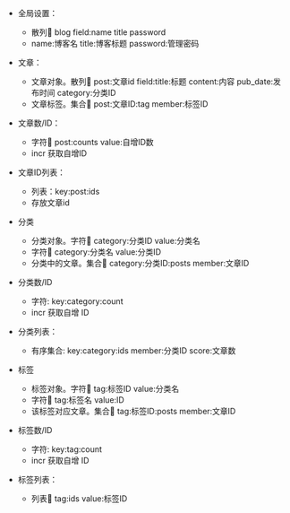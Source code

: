 * 全局设置：
    * 散列:key: blog field:name title password
    * name:博客名 title:博客标题 password:管理密码

* 文章：
    * 文章对象。散列:key: post:文章id field:title:标题 content:内容 pub_date:发布时间 category:分类ID
    * 文章标签。集合:key: post:文章ID:tag member:标签ID
* 文章数/ID：
    * 字符:key: post:counts value:自增ID数
    * incr 获取自增ID
* 文章ID列表：
    * 列表：key:post:ids
    * 存放文章id

* 分类
    * 分类对象。字符:key: category:分类ID value:分类名
    * 字符:key: category:分类名 value:分类ID
    * 分类中的文章。集合:key: category:分类ID:posts member:文章ID
* 分类数/ID
    * 字符: key:category:count
    * incr 获取自增 ID
* 分类列表：
    * 有序集合: key:category:ids member:分类ID score:文章数

* 标签
    * 标签对象。字符:key: tag:标签ID value:分类名
    * 字符:key: tag:标签名 value:ID
    * 该标签对应文章。集合:key: tag:标签ID:posts member:文章ID
* 标签数/ID
    * 字符: key:tag:count
    * incr 获取自增 ID
* 标签列表：
    * 列表:key: tag:ids value:标签ID